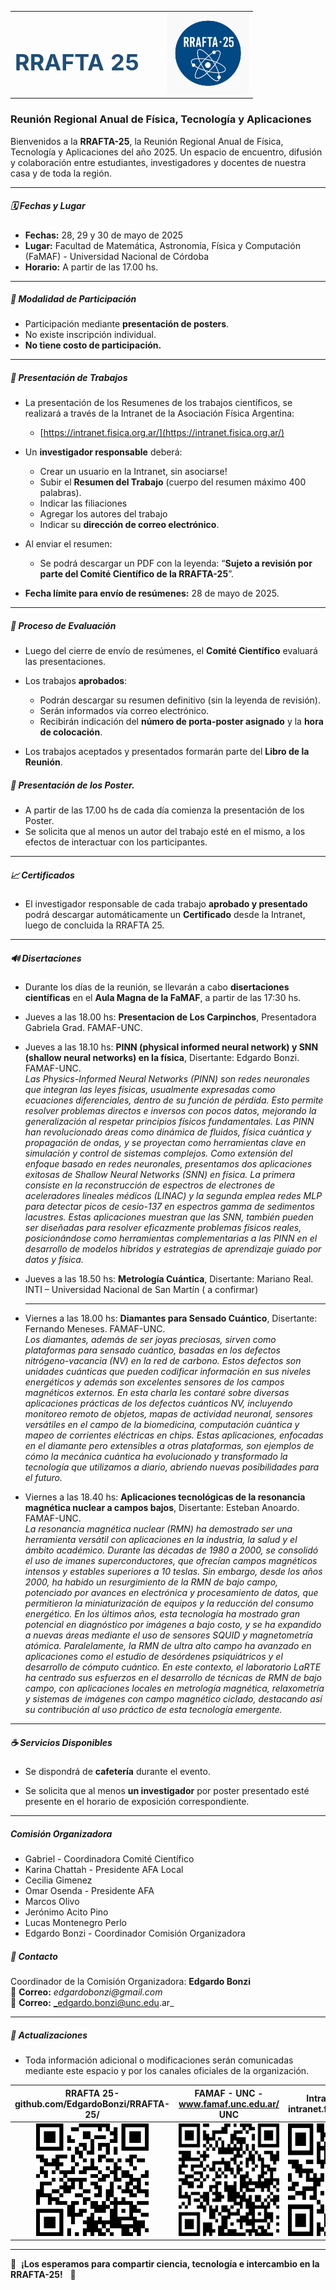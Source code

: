<div align="center">

<table style="width:100%; max-width:1000px; border:0;">
<tr>
<td width="55%" align="center">
<h1 style="color:#1f4e79; font-size:36px;">RRAFTA 25</h1>
</td>
<td width="45%" align="right">
<img src="Logo_RRAFTA-25.png" alt="RRAFTA 25" width="130" height="130">
</td>
</tr>
</table>

</div>


### Reunión Regional Anual de Física, Tecnología y Aplicaciones

Bienvenidos a la **RRAFTA-25**, la Reunión Regional Anual de Física, Tecnología y Aplicaciones del año 2025. Un espacio de encuentro, difusión y colaboración entre estudiantes, investigadores y docentes de nuestra casa y de toda la región.

---

##### 🗓️ Fechas y Lugar

- **Fechas:** 28, 29 y 30 de mayo de 2025
- **Lugar:** Facultad de Matemática, Astronomía, Física y Computación (FaMAF) - Universidad Nacional de Córdoba
- **Horario:** A partir de las 17.00 hs.

---

##### 🔹 Modalidad de Participación

- Participación mediante **presentación de posters**.
- No existe inscripción individual.
- **No tiene costo de participación.**

---

##### 📅 Presentación de Trabajos

- La presentación de los Resumenes de los trabajos científicos, se realizará a través de la Intranet de la Asociación Física Argentina:
  
  - [https://intranet.fisica.org.ar/](https://intranet.fisica.org.ar/)

- Un **investigador responsable** deberá:
  - Crear un usuario en la Intranet, sin asociarse!
  - Subir el **Resumen del Trabajo** (cuerpo del resumen máximo 400 palabras).
  - Indicar las filiaciones
  - Agregar los autores del trabajo
  - Indicar su **dirección de correo electrónico**.

<div style="page-break-after: always;"></div>

- Al enviar el resumen:
  
  - Se podrá descargar un PDF con la leyenda: “**Sujeto a revisión por parte del Comité Científico de la RRAFTA-25**”.

- **Fecha límite para envío de resúmenes:** 28 de mayo de 2025.

--- 

##### 🔄 Proceso de Evaluación

- Luego del cierre de envío de resúmenes, el **Comité Científico** evaluará las presentaciones.

- Los trabajos **aprobados**:
  
  - Podrán descargar su resumen definitivo (sin la leyenda de revisión).
  - Serán informados vía correo electrónico.
  - Recibirán indicación del **número de porta-poster asignado** y la **hora de colocación**.

- Los trabajos aceptados y presentados formarán parte del **Libro de la Reunión**.

##### 📅 Presentación de los Poster.
- A partir de las 17.00 hs de cada día comienza la presentación de los Poster.
- Se solicita que al menos un autor del trabajo esté en el mismo, a los efectos de interactuar con los participantes.

---

##### 📈 Certificados

- El investigador responsable de cada trabajo **aprobado y presentado** podrá descargar automáticamente un **Certificado** desde la Intranet, luego de concluida la RRAFTA 25.

---

##### 🔊 Disertaciones

- Durante los días de la reunión, se llevarán a cabo **disertaciones científicas** en el **Aula Magna de la FaMAF**, a partir de las 17:30 hs.

- Jueves a las 18.00 hs: **Presentacion de Los Carpinchos**, Presentadora Gabriela Grad. FAMAF-UNC.
  
- Jueves a las 18.10 hs: **PINN (physical informed neural network) y SNN (shallow neural networks) en la física**, Disertante: Edgardo Bonzi. FAMAF-UNC.   
  *Las *Physics-Informed Neural Networks* (PINN) son redes neuronales que integran las leyes físicas, usualmente expresadas como ecuaciones diferenciales, dentro de su función de pérdida. Esto permite resolver problemas directos e inversos con pocos datos, mejorando la generalización al respetar principios físicos fundamentales. Las PINN han revolucionado áreas como dinámica de fluidos, física cuántica y propagación de ondas, y se proyectan como herramientas clave en simulación y control de sistemas complejos.
Como extensión del enfoque basado en redes neuronales, presentamos dos aplicaciones exitosas de *Shallow Neural Networks* (SNN) en física. La primera consiste en la reconstrucción de espectros de electrones de aceleradores lineales médicos (LINAC) y la segunda emplea redes MLP para detectar picos de cesio-137 en espectros gamma de sedimentos lacustres. Estas aplicaciones muestran que las SNN, también pueden ser diseñadas para resolver eficazmente problemas físicos reales, posicionándose como herramientas complementarias a las PINN en el desarrollo de modelos híbridos y estrategias de aprendizaje guiado por datos y física.*

- Jueves a las 18.50 hs: **Metrología Cuántica**, Disertante: Mariano Real. INTI – Universidad Nacional de San Martín ( a confirmar)   
  
  ---
- Viernes a las 18.00 hs: **Diamantes para Sensado Cuántico**, Disertante: Fernando Meneses. FAMAF-UNC.   
    *Los diamantes, además de ser joyas preciosas, sirven como plataformas para sensado cuántico, basadas en los defectos nitrógeno-vacancia (NV) en la red de carbono. Estos defectos son unidades cuánticas que pueden codificar información en sus niveles energéticos y además son excelentes sensores de los campos magnéticos externos.
    En esta charla les contaré sobre diversas aplicaciones prácticas de los defectos cuánticos NV, incluyendo monitoreo remoto de objetos, mapas de actividad neuronal, sensores versátiles en el campo de la biomedicina, computación cuántica y mapeo de corrientes eléctricas en chips. Estas aplicaciones, enfocadas en el diamante pero extensibles a otras plataformas, son ejemplos de cómo la mecánica cuántica ha evolucionado y transformado la tecnología que utilizamos a diario, abriendo nuevas posibilidades para el futuro.*   

- Viernes a las 18.40 hs: **Aplicaciones tecnológicas de la resonancia magnética nuclear a campos bajos**, Disertante: Esteban Anoardo. FAMAF-UNC.   
  *La resonancia magnética nuclear (RMN) ha demostrado ser una herramienta versátil con aplicaciones en la industria, la salud y el ámbito académico. Durante las décadas de 1980 a 2000, se consolidó el uso de imanes superconductores, que ofrecían campos magnéticos intensos y estables superiores a 10 teslas. Sin embargo, desde los años 2000, ha habido un resurgimiento de la RMN de bajo campo, potenciado por avances en electrónica y procesamiento de datos, que permitieron la miniaturización de equipos y la reducción del consumo energético. En los últimos años, esta tecnología ha mostrado gran potencial en diagnóstico por imágenes a bajo costo, y se ha expandido a nuevas áreas mediante el uso de sensores SQUID y magnetometría atómica. Paralelamente, la RMN de ultra alto campo ha avanzado en aplicaciones como el estudio de desórdenes psiquiátricos y el desarrollo de cómputo cuántico. En este contexto, el laboratorio LaRTE ha centrado sus esfuerzos en el desarrollo de técnicas de RMN de bajo campo, con aplicaciones locales en metrología magnética, relaxometría y sistemas de imágenes con campo magnético ciclado, destacando así su contribución al uso práctico de esta tecnología emergente.*   

---

##### ☕ Servicios Disponibles

- Se dispondrá de **cafetería** durante el evento.

- Se solicita que al menos **un investigador** por poster presentado esté presente en el horario de exposición correspondiente.

---
<div style="page-break-after: always;"></div>

##### Comisión Organizadora
- Gabriel  - Coordinadora Comité Científico
- Karina Chattah - Presidente AFA Local
- Cecilia Gimenez
- Omar Osenda - Presidente AFA
- Marcos Olivo
- Jerónimo Acito Pino
- Lucas Montenegro Perlo
- Edgardo Bonzi - Coordinador Comisión Organizadora


##### 📧 Contacto

Coordinador de la Comisión Organizadora: **Edgardo Bonzi**  
📧 **Correo:** _edgardobonzi@gmail.com_   
📧 **Correo:** _edgardo.bonzi@unc.edu.ar_

---

##### 🔄 Actualizaciones

- Toda información adicional o modificaciones serán comunicadas mediante este espacio y por los canales oficiales de la organización.

| RRAFTA 25- github.com/EdgardoBonzi/RRAFTA-25/| FAMAF - UNC - www.famaf.unc.edu.ar/ UNC                                                                | Intranet AFA   intranet.fisica.org.ar/                                                                          |
|:---------------------------------------------------------------------------------------:|:--------------------------------------------------------------------------:|:----------------------------------------------------------------------------------------:|
| <img src="qr-code_RRAFTA_2025.png" alt="QR de la RRAFTA-25" width="180" height="180" /> | <img src="qr-code_FAMAF.png" alt="QR de FaMAF" width="180" height="180" /> | <img src="qr-code_INTRANET_AFA.png" alt="QR de Intranet AFA" width="180" height="180" /> |

---

🌟  **¡Los esperamos para compartir ciencia, tecnología e intercambio en la RRAFTA-25!**   🌟
